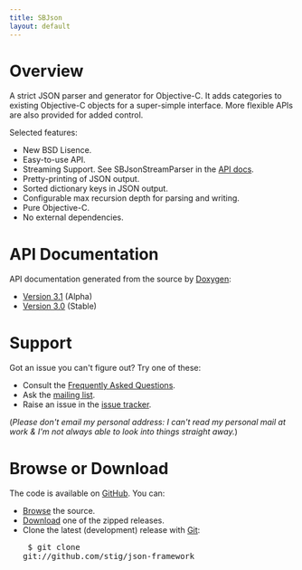 ```yaml
---
title: SBJson
layout: default
---
```


[issues]: http://github.com/stig/json-framework/issues
[list]: http://groups.google.com/group/json-framework
[faq]: http://github.com/stig/json-framework/wiki/FrequentlyAskedQuestions
[GitHub]: http://github.com/
[browse]: http://github.com/stig/json-framework
[download]: http://github.com/stig/json-framework/downloads
[Git]: http://git-scm.com
[Author]: http://stig.github.com
[api]: http://stig.github.com/json-framework/api/3.0

# Overview

A strict JSON parser and generator for Objective-C. It adds categories to existing Objective-C objects for a super-simple interface. More flexible APIs are also provided for added control.

Selected features:

* New BSD Lisence.
* Easy-to-use API.
* Streaming Support. See SBJsonStreamParser in the [API docs][api].
* Pretty-printing of JSON output.
* Sorted dictionary keys in JSON output.
* Configurable max recursion depth for parsing and writing.
* Pure Objective-C.
* No external dependencies.

# API Documentation

API documentation generated from the source by [Doxygen](http://www.doxygen.org):

* [Version 3.1](api/3.1/) (Alpha)
* [Version 3.0](api/3.0/) (Stable)

# Support

Got an issue you can't figure out? Try one of these:

* Consult the [Frequently Asked Questions][faq].
* Ask the [mailing list][list].
* Raise an issue in the [issue tracker][issues].

(*Please don't email my personal address: I can't read my personal mail at work & I'm not always able to look into things straight away.*)

# Browse or Download

The code is available on [GitHub][]. You can:

* [Browse][] the source.
* [Download][] one of the zipped releases.
* Clone the latest (development) release with [Git][]: <pre>
$ git clone git://github.com/stig/json-framework
</pre>
